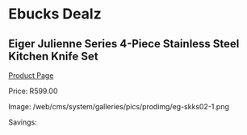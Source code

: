 
# Ebucks Dealz
## Eiger Julienne Series 4-Piece Stainless Steel Kitchen Knife Set
[Product Page](https://www.ebucks.com/web/shop/productSelected.do?prodId=1147704974&catId=704983235)

Price: R599.00

Image: /web/cms/system/galleries/pics/prodimg/eg-skks02-1.png

Savings: 


	